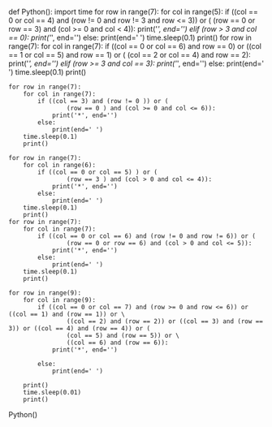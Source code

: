 def Python():
    import time
    for row in range(7):
        for col in range(5):
            if ((col == 0 or col == 4) and (row != 0 and row != 3 and row <= 3)) or (
                    (row == 0 or row == 3) and (col >= 0 and col < 4)):
                print('*', end='')
            elif (row > 3 and col == 0):
                print('*', end='')
            else:
                print(end=' ')
        time.sleep(0.1)
        print()
    for row in range(7):
        for col in range(7):
            if ((col == 0 or col == 6) and row == 0) or ((col == 1 or col == 5) and row == 1) or (
                    (col == 2 or col == 4) and row == 2):
                print('*', end='')
            elif (row >= 3 and col == 3):
                print('*', end='')
            else:
                print(end=' ')
            time.sleep(0.1)
        print()


    for row in range(7):
        for col in range(7):
            if ((col == 3) and (row != 0 )) or (
                    (row == 0 ) and (col >= 0 and col <= 6)):
                print('*', end='')
            else:
                print(end=' ')
        time.sleep(0.1)
        print()

    for row in range(7):
        for col in range(6):
            if ((col == 0 or col == 5) ) or (
                    (row == 3 ) and (col > 0 and col <= 4)):
                print('*', end='')
            else:
                print(end=' ')
        time.sleep(0.1)
        print()
    for row in range(7):
        for col in range(7):
            if ((col == 0 or col == 6) and (row != 0 and row != 6)) or (
                    (row == 0 or row == 6) and (col > 0 and col <= 5)):
                print('*', end='')
            else:
                print(end=' ')
        time.sleep(0.1)
        print()

    for row in range(9):
        for col in range(9):
            if ((col == 0 or col == 7) and (row >= 0 and row <= 6)) or ((col == 1) and (row == 1)) or \
                    ((col == 2) and (row == 2)) or ((col == 3) and (row == 3)) or ((col == 4) and (row == 4)) or (
                    (col == 5) and (row == 5)) or \
                    ((col == 6) and (row == 6)):
                print('*', end='')

            else:
                print(end=' ')

        print()
        time.sleep(0.01)
        print()

Python()







